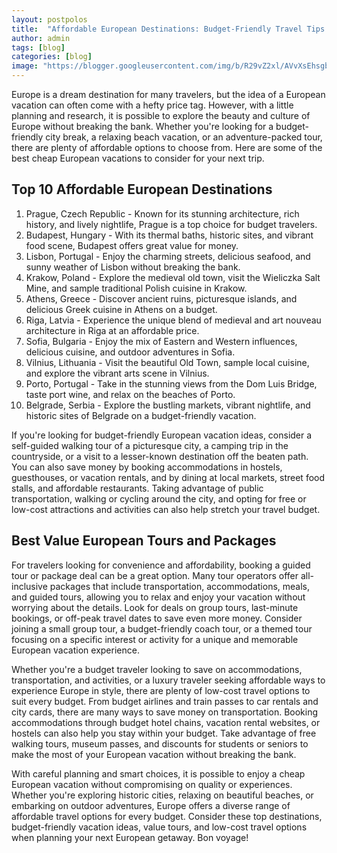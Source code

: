 ```yaml
---
layout: postpolos
title:  "Affordable European Destinations: Budget-Friendly Travel Tips and ideas"
author: admin
tags: [blog]
categories: [blog]
image: "https://blogger.googleusercontent.com/img/b/R29vZ2xl/AVvXsEhsgbsnwmay_wHV3qfLMCJm07ZkR26jWRQu4Ibi7ztpngj7Ut5G-AEH3d4XG99tVaWXVWrP51CrGC_eKJH9MSshofeyIXdi9otUbOysiJsARpiOSH2VljdodUlLEBHMUGYqjHyh8yt1qH-MdLIICSiYw8rFzGwEhG0SOmXqlGY-0R-nvhm7Jw-wTFIBYgbh/s1600/20240419_124651.jpg"
---
```


<p>Europe is a dream destination for many travelers, but the idea of a European vacation can often come with a hefty price tag. However, with a little planning and research, it is possible to explore the beauty and culture of Europe without breaking the bank. Whether you're looking for a budget-friendly city break, a relaxing beach vacation, or an adventure-packed tour, there are plenty of affordable options to choose from. Here are some of the best cheap European vacations to consider for your next trip.</p>
<h2>Top 10 Affordable European Destinations</h2>
<ol>
<li>Prague, Czech Republic - Known for its stunning architecture, rich history, and lively nightlife, Prague is a top choice for budget travelers.</li>
<li>Budapest, Hungary - With its thermal baths, historic sites, and vibrant food scene, Budapest offers great value for money.</li>
<li>Lisbon, Portugal - Enjoy the charming streets, delicious seafood, and sunny weather of Lisbon without breaking the bank.</li>
<li>Krakow, Poland - Explore the medieval old town, visit the Wieliczka Salt Mine, and sample traditional Polish cuisine in Krakow.</li>
<li>Athens, Greece - Discover ancient ruins, picturesque islands, and delicious Greek cuisine in Athens on a budget.</li>
<li>Riga, Latvia - Experience the unique blend of medieval and art nouveau architecture in Riga at an affordable price.</li>
<li>Sofia, Bulgaria - Enjoy the mix of Eastern and Western influences, delicious cuisine, and outdoor adventures in Sofia.</li>
<li>Vilnius, Lithuania - Visit the beautiful Old Town, sample local cuisine, and explore the vibrant arts scene in Vilnius.</li>
<li>Porto, Portugal - Take in the stunning views from the Dom Luis Bridge, taste port wine, and relax on the beaches of Porto.</li>
<li>Belgrade, Serbia - Explore the bustling markets, vibrant nightlife, and historic sites of Belgrade on a budget-friendly vacation.</li>
</ol>
<p>If you're looking for budget-friendly European vacation ideas, consider a self-guided walking tour of a picturesque city, a camping trip in the countryside, or a visit to a lesser-known destination off the beaten path. You can also save money by booking accommodations in hostels, guesthouses, or vacation rentals, and by dining at local markets, street food stalls, and affordable restaurants. Taking advantage of public transportation, walking or cycling around the city, and opting for free or low-cost attractions and activities can also help stretch your travel budget.</p>
<h2>Best Value European Tours and Packages</h2>
<p>For travelers looking for convenience and affordability, booking a guided tour or package deal can be a great option. Many tour operators offer all-inclusive packages that include transportation, accommodations, meals, and guided tours, allowing you to relax and enjoy your vacation without worrying about the details. Look for deals on group tours, last-minute bookings, or off-peak travel dates to save even more money. Consider joining a small group tour, a budget-friendly coach tour, or a themed tour focusing on a specific interest or activity for a unique and memorable European vacation experience.</p>
<p>Whether you're a budget traveler looking to save on accommodations, transportation, and activities, or a luxury traveler seeking affordable ways to experience Europe in style, there are plenty of low-cost travel options to suit every budget. From budget airlines and train passes to car rentals and city cards, there are many ways to save money on transportation. Booking accommodations through budget hotel chains, vacation rental websites, or hostels can also help you stay within your budget. Take advantage of free walking tours, museum passes, and discounts for students or seniors to make the most of your European vacation without breaking the bank.</p>
<p>With careful planning and smart choices, it is possible to enjoy a cheap European vacation without compromising on quality or experiences. Whether you're exploring historic cities, relaxing on beautiful beaches, or embarking on outdoor adventures, Europe offers a diverse range of affordable travel options for every budget. Consider these top destinations, budget-friendly vacation ideas, value tours, and low-cost travel options when planning your next European getaway. Bon voyage!</p>



